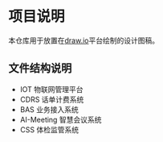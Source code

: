 # 项目说明
本仓库用于放置在[draw.io](https://www.draw.io/)平台绘制的设计图稿。

## 文件结构说明
- IOT         物联网管理平台
- CDRS        话单计费系统
- BAS         业务接入系统
- AI-Meeting  智慧会议系统
- CSS         体检监管系统
